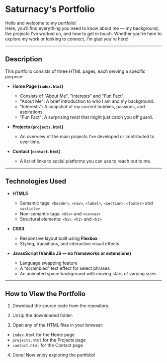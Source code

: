 # Saturnacy's Portfolio

Hello and welcome to my portfolio!
<br>
Here, you’ll find everything you need to know about me — my background, the projects I’ve worked on, and how to get in touch. Whether you're here to explore my work or looking to connect, I’m glad you're here!

---

## Description

This portfolio consists of three HTML pages, each serving a specific purpose:

* **Home Page (`index.html`)**
    * Consists of "About Me", "Interests" and "Fun Fact".
    * "About Me": A brief introduction to who I am and my background.
    * "Interests": A snapshot of my current hobbies, passions, and aspirations.
    * "Fun Fact": A surprising twist that might just catch you off guard.
  
* **Projects (`projects.html`)**
    * An overview of the main projects I’ve developed or contributed to over time.
    
* **Contact (`contact.html`)**
    * A list of links to social platforms you can use to reach out to me.
---

## Technologies Used

* **HTML5**  
    * Semantic tags: `<header>`, `<nav>`, `<label>`, `<section>`, `<footer>` and `<article>`
    * Non-semantic tags: `<div>` and `<canvas>`
    * Structural elements: `<h1>`, `<h2>` and `<h3>`
  
* **CSS3**  
    * Responsive layout built using **Flexbox**
    * Styling, transitions, and interactive visual effects

* **JavasScript (Vanilla JS — no frameworks or extensions)**  
    * Language swapping feature
    * A “scrambled” text effect for select phrases
    * An animated space background with moving stars of varying sizes
      
---
## How to View the Portfolio

1. Download the source code from the repository.

2. Unzip the downloaded folder.

3. Open any of the HTML files in your browser: 
- `index.html` for the Home page 
- `projects.html` for the Projects page
- `contact.html` for the Contact page

4. Done! Now enjoy exploring the portfolio!
